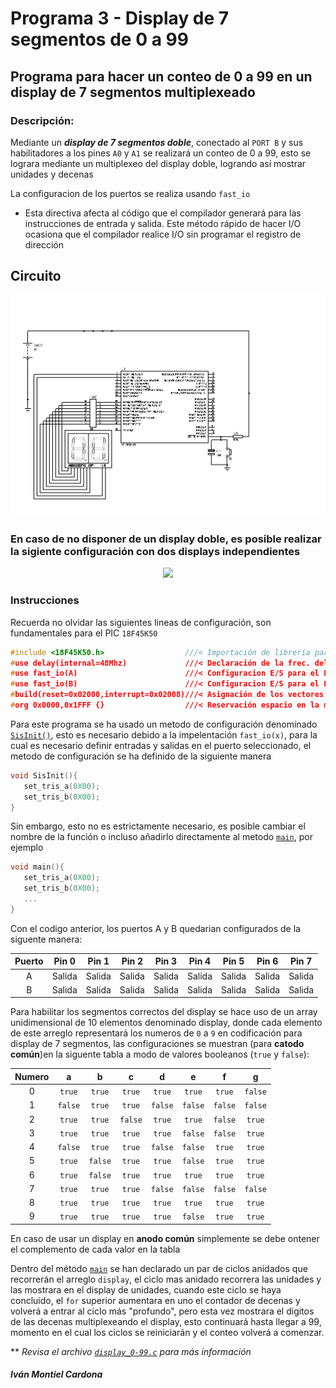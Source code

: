 # Programa 3 - Display de 7 segmentos de 0 a 99
## Programa para hacer un conteo de 0 a 99 en un display de 7 segmentos multiplexeado

### Descripción:

Mediante un _**display de 7 segmentos doble**_, conectado al `PORT B` y sus habilitadores a los pines `A0` y `A1` se realizará un conteo de 0 a 99, esto se lograra
mediante un multiplexeo del display doble, logrando así mostrar unidades y decenas

La configuracion de los puertos se realiza usando `fast_io`
- Esta directiva afecta al código que el compilador generará para las instrucciones de entrada y salida. Este método rápido de hacer I/O ocasiona que el compilador realice I/O sin programar el registro de dirección

## Circuito

<p align="center">
  <img src="https://github.com/begeistert/microcontrollers-ccs-c-compiler/blob/main/circuits/display_0-99.jpg?raw=true">
</p>

### En caso de no disponer de un display doble, es posible realizar la sigiente configuración con dos displays independientes

<p align="center">
  <img src="http://www.redusers.com/noticias/wp-content/uploads/2016/01/Display_PinOut.jpg">
</p>

### Instrucciones

Recuerda no olvidar las siguientes lineas de configuración, son fundamentales para el PIC `18F45K50`

```c
#include <18F45K50.h>                  ///< Importación de librería para el PIC
#use delay(internal=48Mhz)             ///< Declaración de la frec. del Oscilador
#use fast_io(A)                        ///< Configuracion E/S para el PORT A
#use fast_io(B)                        ///< Configuracion E/S para el PORT B
#build(reset=0x02000,interrupt=0x02008)///< Asignación de los vectores de reset e interrupción
#org 0x0000,0x1FFF {}                  ///< Reservación espacio en la memoría
```

Para este programa se ha usado un metodo de configuración denominado [`SisInit()`](https://github.com/begeistert/microcontrollers-ccs-c-compiler/blob/e05545064d016ff100d04a41fce35f53ccc1ec49/display_7_seg_0-99/display_0-99.c#L33), 
esto es necesario debido a la impelentación `fast_io(x)`, para la cual es necesario definir entradas y salidas en el puerto seleccionado, 
el metodo de configuración se ha definido de la siguiente manera


```c
void SisInit(){
   set_tris_a(0X00);  
   set_tris_b(0X00);   
}
```

Sin embargo, esto no es estrictamente necesario, es posible cambiar el nombre de la función o incluso añadirlo directamente al 
metodo [`main`](https://github.com/begeistert/microcontrollers-ccs-c-compiler/blob/e05545064d016ff100d04a41fce35f53ccc1ec49/display_7_seg_0-99/display_0-99.c#L39),
por ejemplo
```c
void main(){
   set_tris_a(0X00);  
   set_tris_b(0X00);  
   ...
}
```

Con el codigo anterior, los puertos A y B quedarian configurados de la siguente manera:

| Puerto |  Pin 0  |  Pin 1  |  Pin 2  |  Pin 3  |  Pin 4  |  Pin 5  |  Pin 6  |  Pin 7  |
| :----: | :-----: | :-----: | :-----: | :-----: | :-----: | :-----: | :-----: | :-----: |
|   A    | Salida  | Salida  | Salida  | Salida  | Salida  | Salida  | Salida  | Salida  |
|   B    | Salida  | Salida  | Salida  | Salida  | Salida  | Salida  | Salida  | Salida  |

Para habilitar los segmentos correctos del display se hace uso de un array unidimensional de 10 elementos denominado display, donde cada elemento de este arreglo
representará los numeros de `0` a `9` en codificación para display de 7 segmentos, las configuraciones se muestran (para **catodo común**)en la siguente tabla a 
modo de valores booleanos (`true` y `false`):

| Numero |    a    |    b    |    c    |    d    |    e    |    f    |    g    |
| :----: | :-----: | :-----: | :-----: | :-----: | :-----: | :-----: | :-----: | 
|   0    | `true`  | `true`  | `true`  | `true`  | `true`  | `true`  | `false` |
|   1    | `false` | `true`  | `true`  | `false` | `false` | `false` | `false` |
|   2    | `true`  | `true`  | `false` | `true`  | `true`  | `false` | `true`  |
|   3    | `true`  | `true`  | `true`  | `true`  | `false` | `false` | `true`  |
|   4    | `false` | `true`  | `true`  | `false` | `false` | `true`  | `true`  |
|   5    | `true`  | `false` | `true`  | `true`  | `false` | `true`  | `true`  |
|   6    | `true`  | `false` | `true`  | `true`  | `true`  | `true`  | `true`  |
|   7    | `true`  | `true`  | `true`  | `false` | `false` | `false` | `false` |
|   8    | `true`  | `true`  | `true`  | `true`  | `true`  | `true`  | `true`  |
|   9    | `true`  | `true`  | `true`  | `true`  | `false` | `true`  | `true`  |

En caso de usar un display en **anodo común** simplemente se debe ontener el complemento de cada valor en la tabla

Dentro del método [`main`](https://github.com/begeistert/microcontrollers-ccs-c-compiler/blob/e05545064d016ff100d04a41fce35f53ccc1ec49/display_7_seg_0-99/display_0-99.c#L39)
se han declarado un par de ciclos anidados que recorrerán el arreglo `display`, el ciclo mas anidado recorrera las unidades y las mostrara en el display de unidades, 
cuando este ciclo se haya concluido, el `for` superior aumentara en uno el contador de decenas y volverá a entrar al ciclo más "profundo", pero esta vez mostrara
el digitos de las decenas multiplexeando el display, esto continuará hasta llegar a 99, momento en el cual los ciclos se reiniciarán y el conteo volverá a comenzar.

** _Revisa el archivo [`display_0-99.c`](https://github.com/begeistert/microcontrollers-ccs-c-compiler/blob/main/display_7_seg_0-99/display_0-99.c) para más información_

##### Iván Montiel Cardona
